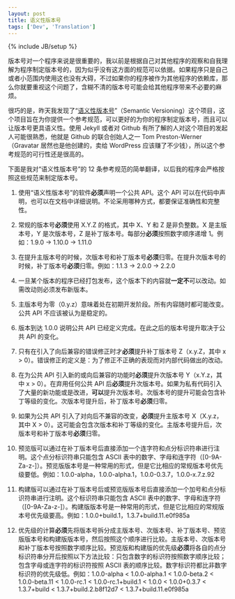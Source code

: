 ```yaml
---
layout: post
title: 语义性版本号
tags: ['Dev', 'Translation']
---
```

{% include JB/setup %}

版本号对一个程序来说是很重要的，我以前是根据自己对其他程序的观察和自我理解为程序制定版本号的，因为似乎没有这方面的规范可以依据。如果程序只是自己或者小范围内使用这也没有大碍，不过如果你的程序被作为其他程序的依赖库，那么你就要重视这个问题了，含糊不清的版本号可能会给其他程序带来不必要的麻烦。

很巧的是，昨天我发现了“[语义性版本号](http://semver.org/)”（Semantic Versioning）这个项目，这个项目旨在为你提供一个参考规范，可以更好的为你的程序制定版本号，而且可以让版本号更具语义性。使用 Jekyll 或者对 Github 有所了解的人对这个项目的发起人可能很熟悉，他就是 Github 的联合创始人之一 Tom Preston-Werner（Gravatar 居然也是他创建的，卖给 WordPress 应该赚了不少钱），所以这个参考规范的可行性还是很高的。

下面是我对“语义性版本号”的 12 条参考规范的简单翻译，以后我的程序会严格按照这些规范来制定版本号。

1.  使用“语义性版本号”的软件**必须**声明一个公共 API。这个 API 可以在代码中声明，也可以在文档中详细说明。不论采用哪种方式，都要保证准确性和完整性。

2.  常规的版本号**必须**使用 X.Y.Z 的格式，其中 X、Y 和 Z 是非负整数。X 是主版本号，Y 是次版本号，Z 是补丁版本号。每部分**必须**按照数字顺序递增 1。例如：1.9.0 -> 1.10.0 -> 1.11.0

3.  在提升主版本号的时候，次版本号和补丁版本号**必须**归零。在提升次版本号的时候，补丁版本号**必须**归零。例如：1.1.3 -> 2.0.0 -> 2.2.0

4.  一旦某个版本的程序已经打包发布，这个版本下的内容就**一定不**可以改动。如需改动则必须发布新版本。

5.  主版本号为零（0.y.z）意味着处在初期开发阶段。所有内容随时都可能改变。公共 API 不应该被认为是稳定的。

6.  版本到达 1.0.0 说明公共 API 已经定义完成。在此之后的版本号提升取决于公共 API 的变化。

7.  只有在引入了向后兼容的错误修正时才**必须**提升补丁版本号 Z（x.y.Z，其中 x > 0）。错误修正的定义是：为了修正不正确的表现而对内部代码做出的改动。

8.  在为公共 API 引入新的或向后兼容的功能时**必须**提升次版本号 Y（x.Y.z，其中 x > 0）。在弃用任何公共 API 后**必须**提升次版本号。如果为私有代码引入了大量的新功能或是改进，**可以**提升次版本号。次版本号的提升可能会包含补丁等级的变化。次版本号提升后，补丁版本号**必须**归零。

9.  如果为公共 API 引入了对向后不兼容的改变，**必须**提升主版本号 X（X.y.z，其中 X > 0）。这可能会包含次版本和补丁等级的变化。主版本号提升后，次版本号和补丁版本号**必须**归零。

10.  预览版可以通过在补丁版本号后直接添加一个连字符和点分标识符串进行注明。这个点分标识符串只能包含 ASCII 表中的数字、字母和连字符（[0-9A-Za-z-]）。预览版版本号是一种常用的形式，但是它比相应的常规版本号优先级要低。例如：1.0.0-alpha，1.0.0-alpha.1，1.0.0-0.3.7，1.0.0-x.7.z.92

11.  构建版可以通过在补丁版本号后或预览版版本号后直接添加一个加号和点分标识符串进行注明。这个标识符串只能包含 ASCII 表中的数字、字母和连字符（[0-9A-Za-z-]）。构建版版本号是一种常用的形式，但是它比相应的常规版本号优先级要高。例如：1.0.0+build.1，1.3.7+build.11.e0f985a

12.  优先级的计算**必须**先将版本号拆分成主版本号、次版本号、补丁版本号、预览版版本号和构建版版本号，然后按照这个顺序进行比较。主版本号、次版本号和补丁版本号按照数字顺序比较。预览版和构建版的优先级**必须**将各自的点分标识符串分开后按照以下方法比较：只包含数字的标识符按照数字顺序比较；包含字母或连字符的标识符按照 ASCII 表的顺序比较。数字标识符都比非数字标识符的优先级低。例如：1.0.0-alpha < 1.0.0-alpha.1 < 1.0.0-beta.2 < 1.0.0-beta.11 < 1.0.0-rc.1 < 1.0.0-rc.1+build.1 < 1.0.0 < 1.0.0+0.3.7 < 1.3.7+build < 1.3.7+build.2.b8f12d7 < 1.3.7+build.11.e0f985a
